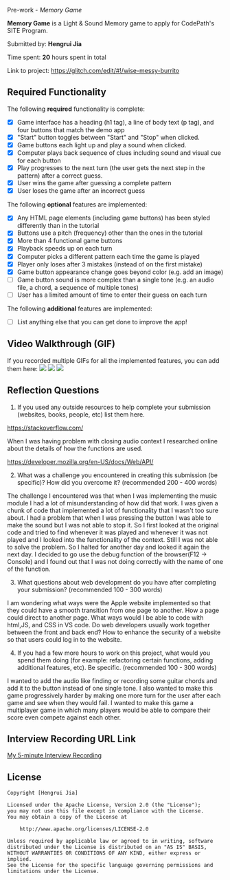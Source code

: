 Pre-work - *Memory Game*

**Memory Game** is a Light & Sound Memory game to apply for CodePath's SITE Program. 

Submitted by: **Hengrui Jia**

Time spent: **20** hours spent in total

Link to project: https://glitch.com/edit/#!/wise-messy-burrito

## Required Functionality

The following **required** functionality is complete:

* [x] Game interface has a heading (h1 tag), a line of body text (p tag), and four buttons that match the demo app
* [x] "Start" button toggles between "Start" and "Stop" when clicked. 
* [x] Game buttons each light up and play a sound when clicked. 
* [x] Computer plays back sequence of clues including sound and visual cue for each button
* [x] Play progresses to the next turn (the user gets the next step in the pattern) after a correct guess. 
* [x] User wins the game after guessing a complete pattern
* [x] User loses the game after an incorrect guess

The following **optional** features are implemented:

* [x] Any HTML page elements (including game buttons) has been styled differently than in the tutorial
* [x] Buttons use a pitch (frequency) other than the ones in the tutorial
* [x] More than 4 functional game buttons
* [x] Playback speeds up on each turn
* [x] Computer picks a different pattern each time the game is played
* [x] Player only loses after 3 mistakes (instead of on the first mistake)
* [x] Game button appearance change goes beyond color (e.g. add an image)
* [ ] Game button sound is more complex than a single tone (e.g. an audio file, a chord, a sequence of multiple tones)
* [ ] User has a limited amount of time to enter their guess on each turn

The following **additional** features are implemented:

- [ ] List anything else that you can get done to improve the app!

## Video Walkthrough (GIF)

If you recorded multiple GIFs for all the implemented features, you can add them here:
![](http://g.recordit.co/VOM7qG6XVV.gif)
![](gif2-link-here)
![](gif3-link-here)

## Reflection Questions
1. If you used any outside resources to help complete your submission (websites, books, people, etc) list them here. 

https://stackoverflow.com/

When I was having problem with closing audio context I researched online about the details of how the functions are used.

https://developer.mozilla.org/en-US/docs/Web/API/

2. What was a challenge you encountered in creating this submission (be specific)? How did you overcome it? (recommended 200 - 400 words) 

The challenge I encountered was that when I was implementing the music module I had a lot of misunderstanding of how did that work. I was given a chunk of code that implemented a lot of functionality that I wasn't too sure about. I had a problem that when I was pressing the button I was able to make the sound but I was not able to stop it. So I first looked at the original code and tried to find whenever it was played and whenever it was not played and I looked into the functionality of the context. Still I was not able to solve the problem. So I halted for another day and looked it again the next day. I decided to go use the debug function of the browser(F12 -> Console) and I found out that I was not doing correctly with the name of one of the function.

3. What questions about web development do you have after completing your submission? (recommended 100 - 300 words) 

I am wondering what ways were the Apple website implemented so that they could have a smooth transition from one page to another. How a page could direct to another page. What ways would I be able to code with html,JS, and CSS in VS code. Do web developers usually work together between the front and back end? How to enhance the security of a website so that users could log in to the website.

4. If you had a few more hours to work on this project, what would you spend them doing (for example: refactoring certain functions, adding additional features, etc). Be specific. (recommended 100 - 300 words) 

I wanted to add the audio like finding or recording some guitar chords and add it to the button instead of one single tone. I also wanted to make this game progressively harder by making one more turn for the user after each game and see when they would fail. I wanted to make this game a multiplayer game in which many players would be able to compare their score even compete against each other.


## Interview Recording URL Link

[My 5-minute Interview Recording](https://www.youtube.com/watch?v=GcEWFH9FmAI)


## License

    Copyright [Hengrui Jia]

    Licensed under the Apache License, Version 2.0 (the "License");
    you may not use this file except in compliance with the License.
    You may obtain a copy of the License at

        http://www.apache.org/licenses/LICENSE-2.0

    Unless required by applicable law or agreed to in writing, software
    distributed under the License is distributed on an "AS IS" BASIS,
    WITHOUT WARRANTIES OR CONDITIONS OF ANY KIND, either express or implied.
    See the License for the specific language governing permissions and
    limitations under the License.
